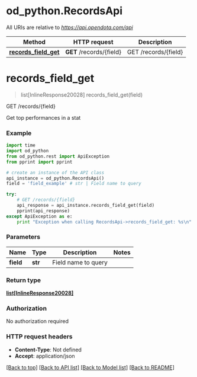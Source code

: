 # od_python.RecordsApi

All URIs are relative to *https://api.opendota.com/api*

Method | HTTP request | Description
------------- | ------------- | -------------
[**records_field_get**](RecordsApi.md#records_field_get) | **GET** /records/{field} | GET /records/{field}


# **records_field_get**
> list[InlineResponse20028] records_field_get(field)

GET /records/{field}

Get top performances in a stat

### Example 
```python
import time
import od_python
from od_python.rest import ApiException
from pprint import pprint

# create an instance of the API class
api_instance = od_python.RecordsApi()
field = 'field_example' # str | Field name to query

try: 
    # GET /records/{field}
    api_response = api_instance.records_field_get(field)
    pprint(api_response)
except ApiException as e:
    print "Exception when calling RecordsApi->records_field_get: %s\n" % e
```

### Parameters

Name | Type | Description  | Notes
------------- | ------------- | ------------- | -------------
 **field** | **str**| Field name to query | 

### Return type

[**list[InlineResponse20028]**](InlineResponse20028.md)

### Authorization

No authorization required

### HTTP request headers

 - **Content-Type**: Not defined
 - **Accept**: application/json

[[Back to top]](#) [[Back to API list]](../README.md#documentation-for-api-endpoints) [[Back to Model list]](../README.md#documentation-for-models) [[Back to README]](../README.md)

